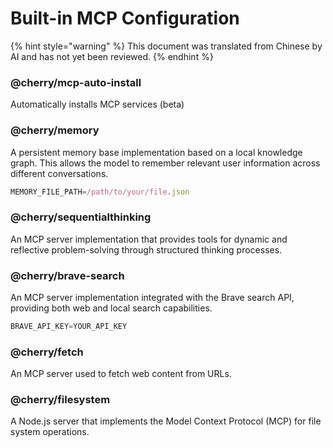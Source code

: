 # Built-in MCP Configuration


{% hint style="warning" %}
This document was translated from Chinese by AI and has not yet been reviewed.
{% endhint %}




### @cherry/mcp-auto-install

Automatically installs MCP services (beta)

### @cherry/memory

A persistent memory base implementation based on a local knowledge graph. This allows the model to remember relevant user information across different conversations.

```typescript
MEMORY_FILE_PATH=/path/to/your/file.json
```

### @cherry/sequentialthinking

An MCP server implementation that provides tools for dynamic and reflective problem-solving through structured thinking processes.

### @cherry/brave-search

An MCP server implementation integrated with the Brave search API, providing both web and local search capabilities.

```typescript
BRAVE_API_KEY=YOUR_API_KEY
```

### @cherry/fetch

An MCP server used to fetch web content from URLs.

### @cherry/filesystem

A Node.js server that implements the Model Context Protocol (MCP) for file system operations.
